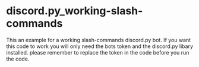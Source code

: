 # discord.py_working-slash-commands
This an example for a working slash-commands discord.py bot.
If you want this code to work you will only need the bots token and the discord.py libary installed.
please remember to replace the token in the code before you run the code.
